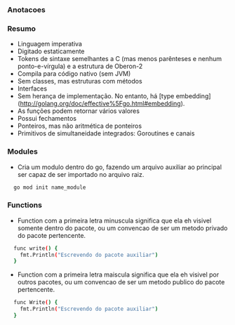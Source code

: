 ### Anotacoes

### Resumo
* Linguagem imperativa
* Digitado estaticamente
* Tokens de sintaxe semelhantes a C (mas menos parênteses e nenhum ponto-e-vírgula) e a estrutura de Oberon-2
* Compila para código nativo (sem JVM)
* Sem classes, mas estruturas com métodos
* Interfaces
* Sem herança de implementação. No entanto, há [type embedding] (http://golang.org/doc/effective%5Fgo.html#embedding).
* As funções podem retornar vários valores
* Possui fechamentos
* Ponteiros, mas não aritmética de ponteiros
* Primitivos de simultaneidade integrados: Goroutines e canais


### Modules
- Cria um modulo dentro do go, fazendo um arquivo auxiliar ao principal ser capaz de ser importado no arquivo raiz.
```sh
  go mod init name_module
```

### Functions

- Function com a primeira letra minuscula significa que ela eh visivel somente dentro do pacote, ou um convencao de ser um metodo privado do pacote pertencente.

```sh
  func write() {
    fmt.Println("Escrevendo do pacote auxiliar")
  }
```

- Function com a primeira letra maiscula significa que ela eh visivel por outros pacotes, ou um convencao de ser um metodo publico do pacote pertencente.

```sh
  func Write() {
    fmt.Println("Escrevendo do pacote auxiliar")
  }
```
